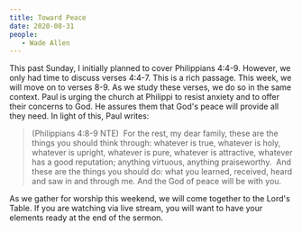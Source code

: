 ```yaml
---
title: Toward Peace
date: 2020-08-31
people: 
   - Wade Allen
---
```


This past Sunday, I initially planned to cover Philippians 4:4-9. However, we only had time to discuss verses 4:4-7. This is a rich passage. This week, we will move on to verses 8-9. As we study these verses, we do so in the same context. Paul is urging the church at Philippi to resist anxiety and to offer their concerns to God. He assures them that God's peace will provide all they need. In light of this, Paul writes:

> (Philippians 4:8-9 NTE)  For the rest, my dear family, these are the things you should think through: whatever is true, whatever is holy, whatever is upright, whatever is pure, whatever is attractive, whatever has a good reputation; anything virtuous, anything praiseworthy.   And these are the things you should do: what you learned, received, heard and saw in and through me. And the God of peace will be with you. 

As we gather for worship this weekend, we will come together to the Lord's Table. If you are watching via live stream, you will want to have your elements ready at the end of the sermon. 
